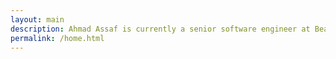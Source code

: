 ```yaml
---
layout: main
description: Ahmad Assaf is currently a senior software engineer at Beamery in London, UK. He has deep interest in information retrieval, knowledge representation and machine learning. Ahmad Assaf holds a PhD degree from Telecom ParisTech with thesis about using Semantic Web technologies to enrich datasets on instance and metadata levels to facilitate self-service data provisioning.
permalink: /home.html
---
```

